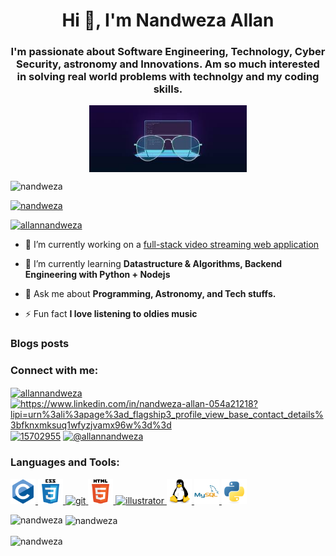 <h1 align="center">Hi 👋, I'm Nandweza Allan</h1>
<h3 align="center">I'm passionate about Software Engineering, Technology, Cyber Security, astronomy and Innovations. Am so much interested in solving real world problems with technolgy and my coding skills.</h3>
<img src="pc.jpeg" style="display: block; margin-left: auto; margin-right: auto; width: 50%;">
<p align="left"> <img src="https://komarev.com/ghpvc/?username=nandweza&label=Profile%20views&color=0e75b6&style=flat" alt="nandweza" /> </p>

<p align="left"> <a href="https://github.com/ryo-ma/github-profile-trophy"><img src="https://github-profile-trophy.vercel.app/?username=nandweza" alt="nandweza" /></a> </p>

<p align="left"> <a href="https://twitter.com/allannandweza" target="blank"><img src="https://img.shields.io/twitter/follow/allannandweza?logo=twitter&style=for-the-badge" alt="allannandweza" /></a> </p>

- 🔭 I’m currently working on a [full-stack video streaming web application](https://github.com/nandweza/AlflixVideoz.git)

- 🌱 I’m currently learning **Datastructure & Algorithms, Backend Engineering with Python + Nodejs**

- 💬 Ask me about **Programming, Astronomy, and Tech stuffs.**

- ⚡ Fun fact **I love listening to oldies music**

### Blogs posts
<!-- BLOG-POST-LIST:START -->
<!-- BLOG-POST-LIST:END -->

<h3 align="left">Connect with me:</h3>
<p align="left">
<a href="https://twitter.com/allannandweza" target="blank"><img align="center" src="https://raw.githubusercontent.com/rahuldkjain/github-profile-readme-generator/master/src/images/icons/Social/twitter.svg" alt="allannandweza" height="30" width="40" /></a>
<a href="https://linkedin.com/in/https://www.linkedin.com/in/nandweza-allan-054a21218?lipi=urn%3ali%3apage%3ad_flagship3_profile_view_base_contact_details%3bfknxmksuq1wfyzjvamx96w%3d%3d" target="blank"><img align="center" src="https://raw.githubusercontent.com/rahuldkjain/github-profile-readme-generator/master/src/images/icons/Social/linked-in-alt.svg" alt="https://www.linkedin.com/in/nandweza-allan-054a21218?lipi=urn%3ali%3apage%3ad_flagship3_profile_view_base_contact_details%3bfknxmksuq1wfyzjvamx96w%3d%3d" height="30" width="40" /></a>
<a href="https://stackoverflow.com/users/15702955" target="blank"><img align="center" src="https://raw.githubusercontent.com/rahuldkjain/github-profile-readme-generator/master/src/images/icons/Social/stack-overflow.svg" alt="15702955" height="30" width="40" /></a>
<a href="https://medium.com/@allannandweza" target="blank"><img align="center" src="https://raw.githubusercontent.com/rahuldkjain/github-profile-readme-generator/master/src/images/icons/Social/medium.svg" alt="@allannandweza" height="30" width="40" /></a>
</p>

<h3 align="left">Languages and Tools:</h3>
<p align="left"> <a href="https://www.cprogramming.com/" target="_blank" rel="noreferrer"> <img src="https://raw.githubusercontent.com/devicons/devicon/master/icons/c/c-original.svg" alt="c" width="40" height="40"/> </a> <a href="https://www.w3schools.com/css/" target="_blank" rel="noreferrer"> <img src="https://raw.githubusercontent.com/devicons/devicon/master/icons/css3/css3-original-wordmark.svg" alt="css3" width="40" height="40"/> </a> <a href="https://git-scm.com/" target="_blank" rel="noreferrer"> <img src="https://www.vectorlogo.zone/logos/git-scm/git-scm-icon.svg" alt="git" width="40" height="40"/> </a> <a href="https://www.w3.org/html/" target="_blank" rel="noreferrer"> <img src="https://raw.githubusercontent.com/devicons/devicon/master/icons/html5/html5-original-wordmark.svg" alt="html5" width="40" height="40"/> </a> <a href="https://www.adobe.com/in/products/illustrator.html" target="_blank" rel="noreferrer"> <img src="https://www.vectorlogo.zone/logos/adobe_illustrator/adobe_illustrator-icon.svg" alt="illustrator" width="40" height="40"/> </a> <a href="https://www.linux.org/" target="_blank" rel="noreferrer"> <img src="https://raw.githubusercontent.com/devicons/devicon/master/icons/linux/linux-original.svg" alt="linux" width="40" height="40"/> </a> <a href="https://www.mysql.com/" target="_blank" rel="noreferrer"> <img src="https://raw.githubusercontent.com/devicons/devicon/master/icons/mysql/mysql-original-wordmark.svg" alt="mysql" width="40" height="40"/> </a> <a href="https://www.python.org" target="_blank" rel="noreferrer"> <img src="https://raw.githubusercontent.com/devicons/devicon/master/icons/python/python-original.svg" alt="python" width="40" height="40"/> </a> </p>

<p><img align="left" src="https://github-readme-stats.vercel.app/api/top-langs?username=nandweza&show_icons=true&locale=en&layout=compact" alt="nandweza" /></p>

<p>&nbsp;<img align="center" src="https://github-readme-stats.vercel.app/api?username=nandweza&show_icons=true&locale=en" alt="nandweza" /></p>

<p><img align="center" src="https://github-readme-streak-stats.herokuapp.com/?user=nandweza&" alt="nandweza" /></p>
